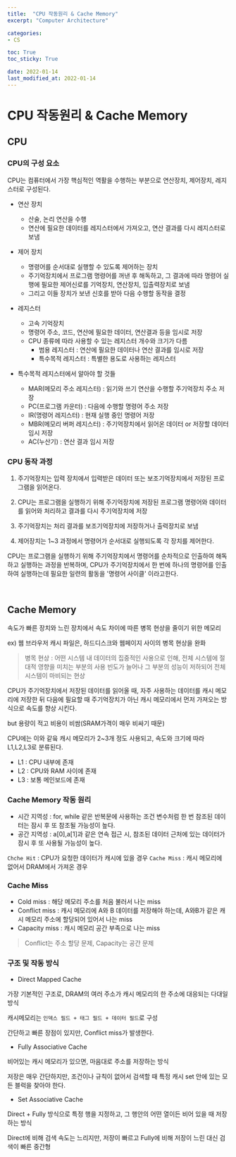 ```yaml
---
title:  "CPU 작동원리 & Cache Memory"
excerpt: "Computer Architecture"

categories:
- CS

toc: True
toc_sticky: True

date: 2022-01-14
last_modified_at: 2022-01-14
---
```


# CPU 작동원리 & Cache Memory

## CPU

### CPU의 구성 요소

CPU는 컴퓨터에서 가장 핵심적인 역활을 수행하는 부분으로 연산장치, 제어장치, 레지스터로 구성된다.

- 연산 장치
  - 산술, 논리 연산을 수행
  - 연산에 필요한 데이터를 레지스터에서 가져오고, 연산 결과를 다시 레지스터로 보냄

- 제어 장치
  - 명령어를 순서대로 실행할 수 있도록 제어하는 장치
  - 주기억장치에서 프로그램 명령어를 꺼낸 후 해독하고, 그 결과에 따라 명령어 실행에 필요한 제어신로를 기억장치, 연산장치, 입출력장치로 보냄
  - 그리고 이들 장치가 보낸 신호를 받아 다음 수행할 동작을 결정

- 레지스터
  - 고속 기억장치
  - 명령어 주소, 코드, 연산에 필요한 데이터, 연산결과 등을 임시로 저장
  - CPU 종류에 따라 사용할 수 있는 레지스터 개수와 크기가 다름
    - 범용 레지스터 : 연산에 필요한 데이터나 연산 결과를 임시로 저장
    - 특수목적 레지스터 : 특별한 용도로 사용하는 레지스터

- 특수목적 레지스터에서 알아야 할 것들
  - MAR(메모리 주소 레지스터) : 읽기와 쓰기 연산을 수행할 주기억장치 주소 저장
  - PC(프로그램 카운터) : 다음에 수행할 명령어 주소 저장
  - IR(명령어 레지스터) : 현재 실행 중인 명령어 저장
  - MBR(메모리 버퍼 레지스터) : 주기억장치에서 읽어온 데이터 or 저장할 데이터 임시 저장
  - AC(누산기) : 연산 결과 임시 저장

### CPU 동작 과정

1. 주기억장치는 입력 장치에서 입력받은 데이터 또는 보조기억장치에서 저장된 프로그램을 읽어온다.

2. CPU는 프로그램을 실행하기 위해 주기억장치에 저장된 프로그램 명령어와 데이터를 읽어와 처리하고 결과를 다시 주기억장치에 저장

3. 주기억장치는 처리 결과를 보조기억장치에 저장하거나 출력장치로 보냄

4. 제어장치는 1~3 과정에서 명령어가 순서대로 실행되도록 각 장치를 제어한다.


CPU는 프로그램을 실행하기 위해 주기억장치에서 명령어를 순차적으로 인출하여 해독하고 실행하는 과정을 반복하며, CPU가 주기억장치에서 한 번에 하나의 명령어를 인출하여 실행하는데 필요한 일련의 활동을 '명령어 사이클' 이라고한다.

<br>

## Cache Memory

속도가 빠른 장치와 느린 장치에서 속도 차이에 따른 병목 현상을 줄이기 위한 메모리

ex) 웹 브라우저 캐시 파일은, 하드디스크와 웹페이지 사이의 병목 현상을 완화

> 병목 현상 : 어떤 시스템 내 데이터의 집중적인 사용으로 인해, 전체 시스템에 절대적 영향을 미치는 부분의 사용 빈도가 늘어나 그 부분의 성능이 저하되어 전체 시스템이 마비되는 현상

CPU가 주기억장치에서 저장된 데이터를 읽어올 때, 자주 사용하는 데이터를 캐시 메모리에 저장한 뒤 다음에 필요할 때 주기억장치가 아닌 캐시 메모리에서 먼저 가져오는 방식으로 속도를 향상 시킨다. 

but 용량이 적고 비용이 비쌈(SRAM가격이 매우 비싸기 때문)

CPU에는 이와 같읔 캐시 메모리가 2~3개 정도 사용되고, 속도와 크기에 따라 L1,L2,L3로 분류된다.

- L1 : CPU 내부에 존재
- L2 : CPU와 RAM 사이에 존재
- L3 : 보통 메인보드에 존재

### Cache Memory 작동 원리

- 시간 지역성 : for, while 같은 반복문에 사용하는 조건 변수처럼 한 번 참조된 데이터는 잠시 후 또 참조될 가능성이 높다.
- 공간 지역성 : a[0],a[1]과 같은 연속 접근 시, 참조된 데이터 근처에 있는 데이터가 잠시 후 또 사용될 가능성이 높다.

`Chche Hit` : CPU가 요청한 데이터가 캐시에 있을 경우
`Cache Miss` : 캐시 메모리에 없어서 DRAM에서 가져온 경우

### Cache Miss

- Cold miss : 해당 메모리 주소를 처음 불러서 나는 miss
- Conflict miss : 캐시 메모리에 A와 B 데이터를 저장해야 하는데, A와B가 같은 캐시 메모리 주소에 할당되어 있어서 나는 miss
- Capacity miss : 캐시 메모리 공간 부족으로 나는 miss

> Conflict는 주소 할당 문제, Capacity는 공간 문제

### 구조 및 작동 방식

- Direct Mapped Cache

가장 기본적인 구조로, DRAM의 여러 주소가 캐시 메모리의 한 주소에 대응되는 다대일 방식

캐시메모리는 `인덱스 필드 + 태그 필드 + 데이터 필드`로 구성

간단하고 빠른 장점이 있지만, Conflict miss가 발생한다.

- Fully Associative Cache

비어있는 캐시 메모리가 있으면, 마음대로 주소를 저장하는 방식

저장은 매우 간단하지만, 조건이나 규칙이 없어서 검색할 때 특정 캐시 set 안에 있는 모든 블럭을 찾아야 한다.

- Set Associative Cache

Direct + Fully 방식으로 특정 행을 지정하고, 그 행안의 어떤 열이든 비어 있을 때 저장하는 방식

Direct에 비해 검색 속도는 느리지만, 저장이 빠르고 Fully에 비해 저장이 느린 대신 검색이 빠른 중간형





